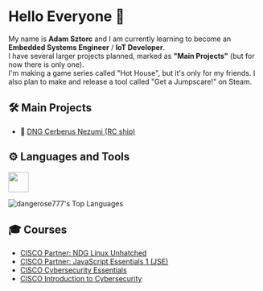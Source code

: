 # Hello Everyone 👋
My name is <b>Adam Sztorc</b> and I am currently learning to become an <b>Embedded Systems Engineer</b> / <b>IoT Developer</b>.  <br/>
I have several larger projects planned, marked as <b>"Main Projects"</b> (but for now there is only one).  <br/>
I'm making a game series called "Hot House", but it's only for my friends. I also plan to make and release a tool called "Get a Jumpscare!" on Steam.

## 🛠️ Main Projects
- 🚢 [DNG Cerberus Nezumi (RC ship)](https://github.com/dangerose777/rc-ship-cerberus-nezumi)

## ⚙️ Languages and Tools
<img src="https://skillicons.dev/icons?i=clion,cpp,c,unity,cs,visualstudio,py,linux,mysql,ps,react,vite,vscode" height="40"/>
<!-- arduino,raspberrypi -->

![dangerose777's Top Languages](https://github-readme-stats.vercel.app/api/top-langs/?username=dangerose777&theme=dark&show_icons=true&hide_border=true&layout=compact)

## 🎓 Courses
- [CISCO Partner: NDG Linux Unhatched](courses/Partner-_NDG_Linux_Unhatched_certificate.pdf)
- [CISCO Partner: JavaScript Essentials 1 (JSE)](courses/Partner-_JavaScript_Essentials_1_-JSE-_certificate.pdf)
- [CISCO Cybersecurity Essentials](courses/Cybersecurity_Essentials_certificate.pdf)
- [CISCO Introduction to Cybersecurity](courses/Introduction_to_Cybersecurity_certificate.pdf)
